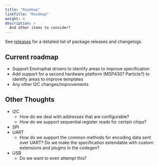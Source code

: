 ```yaml
---
title: "Roadmap"
linkTitle: "Roadmap"
weight: 4
description: >
  And other items to consider?
---
```


See [releases](https://github.com/google/cyanobyte/releases) for a detailed list
of package releases and changelogs.

## Current roadmap
- Support Envirophat drivers to identify areas to improve specification
- Add support for a second hardware platform (MSP430? Particle?) to identify areas to improve templates
- Any other I2C changes/improvements

## Other Thoughts
- I2C
  - How do we deal with addresses that are configurable?
  - How do we support sequential register reads for certain chips?
- SPI
- UART
  - How do we support the common methods for encoding data sent over UART? Do we make the specification extendable with custom extensions and plugins in the codegen?
- USB
  - Do we want to even attempt this?